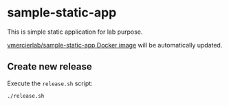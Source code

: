 # sample-static-app

This is simple static application for lab purpose.

[vmercierlab/sample-static-app Docker image](https://hub.docker.com/r/vmercierlab/sample-static-app) will be automatically updated.

## Create new release

Execute the `release.sh` script:

```bash
./release.sh
```
